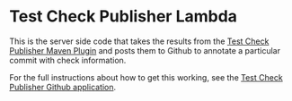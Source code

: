 Test Check Publisher Lambda
===========================

This is the server side code that takes the results from the
[Test Check Publisher Maven Plugin](https://github.com/j256/test-check-publisher-maven-plugin) and posts them to Github
to annotate a particular commit with check information.

For the full instructions about how to get this working, see the
[Test Check Publisher Github application](https://github.com/apps/test-check-publisher).
